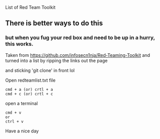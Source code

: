 List of Red Team Toolkit

## There is better ways to do this
### but when you fug your red box and need to be up in a hurry, this works.



Taken from <https://github.com/infosecn1nja/Red-Teaming-Toolkit> and turned into a list by ripping the links out the page 

and sticking 'git clone' in front lol

Open redteamlist.txt file

```
cmd + a (or) crtl + a 
cmd + c (or) crtl + c
```

open a terminal
```
cmd + v 
or
ctrl + v
```
Have a nice day
